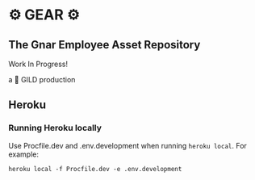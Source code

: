 # ⚙️ GEAR ⚙️
## The __Gnar Employee Asset Repository__

Work In Progress! 

a 🥇 GILD production

## Heroku

### Running Heroku locally

Use Procfile.dev and .env.development when running `heroku local`. For example:

```
heroku local -f Procfile.dev -e .env.development
```